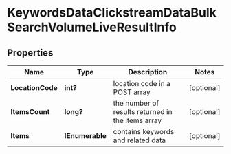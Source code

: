 # KeywordsDataClickstreamDataBulkSearchVolumeLiveResultInfo


## Properties

| Name | Type | Description | Notes |
|------------ | ------------- | ------------- | -------------|
**LocationCode** | **int?** | location code in a POST array |[optional]|
**ItemsCount** | **long?** | the number of results returned in the items array |[optional]|
**Items** | **IEnumerable<KeywordsDataClickstreamDataSearchVolumeLiveItem>** | contains keywords and related data |[optional]|
